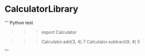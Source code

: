# CalculatorLibrary

''' Python test
>>> import Calculator

>>> Calculator.add(3, 4)
7
>>> Calculator.subtract(9, 4)
5

'''